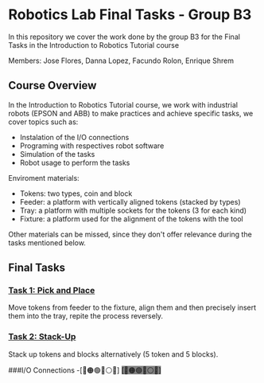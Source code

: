 # Robotics Lab Final Tasks - Group B3
In this repository we cover the work done by the group B3 for the Final Tasks in the Introduction to Robotics Tutorial course

Members: Jose Flores, Danna Lopez, Facundo Rolon, Enrique Shrem

## Course Overview
In the Introduction to Robotics Tutorial course, we work with industrial robots (EPSON and ABB) to make practices and achieve specific tasks, we cover topics such as:
- Instalation of the I/O connections
- Programing with respectives robot software
- Simulation of the tasks
- Robot usage to perform the tasks

Enviroment materials:
- Tokens: two types, coin and block
- Feeder: a platform with vertically aligned tokens (stacked by types)
- Tray: a platform with multiple sockets for the tokens (3 for each kind)
- Fixture: a platform used for the alignment of the tokens with the tool

Other materials can be missed, since they don't offer relevance during the tasks mentioned below.

## Final Tasks
### [Task 1: Pick and Place](Task%201%3A%20Pick%20and%20Place.md)
Move tokens from feeder to the fixture, align them and then precisely insert them into the tray, repite the process reversely.

### [Task 2: Stack-Up](Task%202%3A%20Stack-Up.md)
Stack up tokens and blocks alternatively (5 token and 5 blocks).

###I/O Connections
-[🔴🟠🟢🔵⚪🚨]
<span style="background-color:grey;">[🔴🟠🟢🔵⚪🚨]</span>

